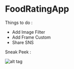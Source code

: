 # FoodRatingApp

Things to do :
- Add Image Filter
- Add Frame Custom
- Share SNS

Sneak Peek :

![alt tag](https://thumbs.gfycat.com/PiercingUniqueHairstreak-size_restricted.gif)
